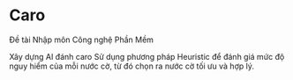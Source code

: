 # Caro
Đề tài Nhập môn Công nghệ Phần Mềm

Xây dựng AI đánh caro
Sử dụng phương pháp Heuristic để đánh giá mức độ nguy hiểm của mỗi nước cờ, từ đó chọn ra nước cờ tối ưu và hợp lý.
